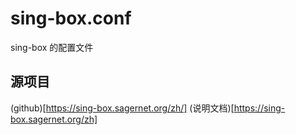 # sing-box.conf
sing-box 的配置文件

## 源项目
(github)[https://sing-box.sagernet.org/zh/]
(说明文档)[https://sing-box.sagernet.org/zh]

